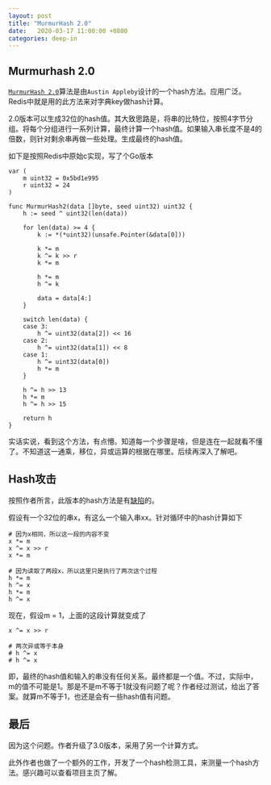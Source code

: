 ```yaml
---
layout: post
title: "MurmurHash 2.0"
date:   2020-03-17 11:00:00 +0800
categories: deep-in
---
```


## Murmurhash 2.0

[`MurmurHash 2.0`](https://github.com/aappleby/smhasher/wiki/SMHasher)算法是由`Austin Appleby`设计的一个hash方法。应用广泛。Redis中就是用的此方法来对字典key做hash计算。

2.0版本可以生成32位的hash值。其大致思路是，将串的比特位，按照4字节分组。将每个分组进行一系列计算，最终计算一个hash值。如果输入串长度不是4的倍数，则针对剩余串再做一些处理。生成最终的hash值。

如下是按照Redis中原始c实现，写了个Go版本

```golang
var (
	m uint32 = 0x5bd1e995
	r uint32 = 24
)

func MurmurHash2(data []byte, seed uint32) uint32 {
	h := seed ^ uint32(len(data))

	for len(data) >= 4 {
		k := *(*uint32)(unsafe.Pointer(&data[0]))

		k *= m
		k ^= k >> r
		k *= m

		h *= m
		h ^= k

		data = data[4:]
	}

	switch len(data) {
	case 3:
		h ^= uint32(data[2]) << 16
	case 2:
		h ^= uint32(data[1]) << 8
	case 1:
		h ^= uint32(data[0])
		h *= m
	}

	h ^= h >> 13
	h *= m
	h ^= h >> 15

	return h
}
```

实话实说，看到这个方法，有点懵。知道每一个步骤是啥，但是连在一起就看不懂了。不知道这一通乘，移位，异或运算的根据在哪里。后续再深入了解吧。

## Hash攻击

按照作者所言，此版本的hash方法是有[缺陷](https://github.com/aappleby/smhasher/wiki/MurmurHash2Flaw)的。

假设有一个32位的串x，有这么一个输入串xx。针对循环中的hash计算如下

```text
# 因为x相同，所以这一段的内容不变
x *= m
x ^= x >> r
x *= m

# 因为读取了两段x，所以这里只是执行了两次这个过程
h *= m
h ^= x
h *= m
h ^= x
```

现在，假设m = 1，上面的这段计算就变成了

```text
x ^= x >> r

# 两次异或等于本身
# h ^= x
# h ^= x
```

即，最终的hash值和输入的串没有任何关系。最终都是一个值。不过，实际中，m的值不可能是1。那是不是m不等于1就没有问题了呢？作者经过测试，给出了答案。就算m不等于1，也还是会有一些hash值有问题。

## 最后

因为这个问题。作者升级了3.0版本，采用了另一个计算方式。

此外作者也做了一个额外的工作，开发了一个hash检测工具，来测量一个hash方法。感兴趣可以查看项目主页了解。
